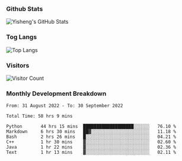### Github Stats
![Yisheng's GitHub Stats](https://github-readme-stats.vercel.app/api?username=gongyisheng&count_private=true&show_icons=true)
### Tog Langs
![Top Langs](https://github-readme-stats.vercel.app/api/top-langs/?username=gongyisheng&layout=compact)
### Visitors
![Visitor Count](https://profile-counter.glitch.me/gongyisheng/count.svg)
### Monthly Development Breakdown
<!--START_SECTION:waka-->

```text
From: 31 August 2022 - To: 30 September 2022

Total Time: 58 hrs 9 mins

Python       44 hrs 15 mins  ███████████████████░░░░░░   76.10 %
Markdown     6 hrs 30 mins   ██▓░░░░░░░░░░░░░░░░░░░░░░   11.18 %
Bash         2 hrs 26 mins   █░░░░░░░░░░░░░░░░░░░░░░░░   04.21 %
C++          1 hr 30 mins    ▓░░░░░░░░░░░░░░░░░░░░░░░░   02.60 %
Java         1 hr 22 mins    ▓░░░░░░░░░░░░░░░░░░░░░░░░   02.36 %
Text         1 hr 13 mins    ▓░░░░░░░░░░░░░░░░░░░░░░░░   02.11 %
```

<!--END_SECTION:waka-->
